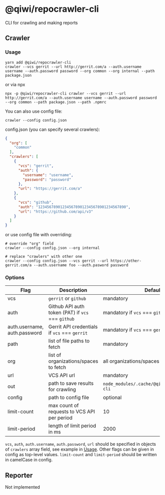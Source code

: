 # @qiwi/repocrawler-cli
CLI for crawling and making reports
## Crawler
### Usage
```shell
yarn add @qiwi/repocrawler-cli
crawler --vcs gerrit --url http://gerrit.com/a --auth.username username --auth.password password --org common --org internal --path package.json
```
or via npx
```shell
npx -p @qiwi/repocrawler-cli crawler --vcs gerrit --url http://gerrit.com/a --auth.username username --auth.password password --org common --path package.json --path .npmrc
```
You can also use config file:
```shell
crawler --config config.json
```
config.json (you can specify several crawlers):
```json
{
  "org": [
    "common"
  ],
  "crawlers": [
    {
      "vcs": "gerrit",
      "auth": {
        "username": "username",
        "password": "password"
      },
      "url": "https://gerrit.com/a"
    },
    {
      "vcs": "github",
      "auth": "1234567890123456789012345678901234567890",
      "url": "https://github.com/api/v3"
    }
  ]
}
```
or use config file with overriding:
```shell
# override "org" field
crawler --config config.json --org internal

# replace "crawlers" with other one
crawler --config config.json --vcs gerrit --url https://other-gerrit.com/a --auth.username foo --auth.pasword password
```
### Options
| Flag | Description | Default |
|------|-------------|---------|
| vcs | `gerrit` or `github` | mandatory |
| auth | Github API auth token (PAT) if `vcs` === `github` | mandatory if `vcs` === `github` |
| auth.username, auth.password | Gerrit API credentials if `vcs` === `gerrit` | mandatory if `vcs` === `gerrit` |
| path | list of file paths to fetch | mandatory |
| org | list of organizations/spaces to fetch | all organizations/spaces |
| url | VCS API url | mandatory |
| out | path to save results for crawling | `node_modules/.cache/@qiwi%2Frepocrawler-cli` |
| config | path to config file | optional |
| limit-count | max count of requests to VCS API per period | 10 |
| limit-period | length of limit period in ms | 2000 |


`vcs`, `auth`, `auth.username`, `auth.password`, `url` should be specified in objects of `crawlers` array field, see example in [Usage](#Usage).
Other flags can be given in config as top-level values. `limit-count` and `limit-period` should be written in camelCase in config.
## Reporter
Not implemented
